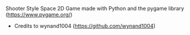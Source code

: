 Shooter Style Space 2D Game made with Python and the pygame library (https://www.pygame.org/)

 - Credits to wynand1004 (https://github.com/wynand1004)
